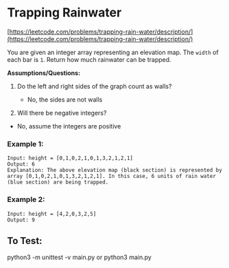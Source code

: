 # Trapping Rainwater

[https://leetcode.com/problems/trapping-rain-water/description/](https://leetcode.com/problems/trapping-rain-water/description/)

You are given an integer array representing an elevation map.  The `width` of each bar is `1`. Return how much rainwater can be trapped. 

**Assumptions/Questions:**

1. Do the left and right sides of the graph count as walls?
   * No, the sides are not walls
   
2. Will there be negative integers?
  * No, assume the integers are positive


### Example 1:

```
Input: height = [0,1,0,2,1,0,1,3,2,1,2,1]
Output: 6
Explanation: The above elevation map (black section) is represented by array [0,1,0,2,1,0,1,3,2,1,2,1]. In this case, 6 units of rain water (blue section) are being trapped.
```

### Example 2:

```
Input: height = [4,2,0,3,2,5]
Output: 9
```

## To Test:

python3 -m unittest -v main.py
or
python3 main.py

